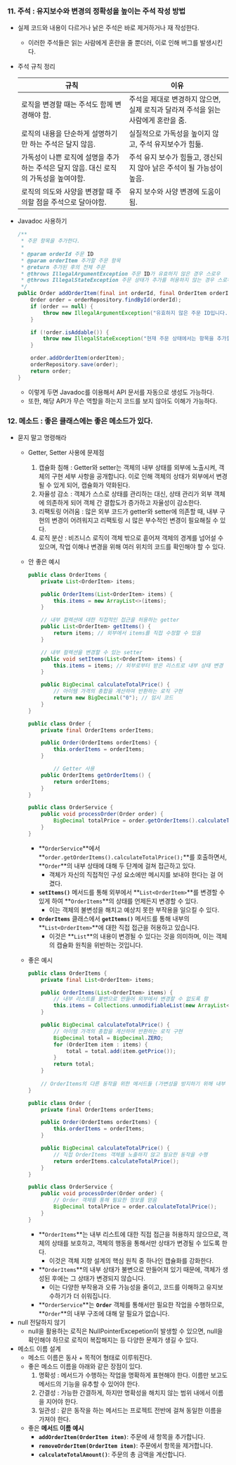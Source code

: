 ### 11. 주석 : 유지보수와 변경의 정확성을 높이는 주석 작성 방법

- 실제 코드와 내용이 다르거나 낡은 주석은 바로 제거하거나 재 작성한다.
    - 이러한 주석들은 읽는 사람에게 혼란을 줄 뿐더러, 이로 인해 버그를 발생시킨다.
- 주석 규칙 정리
    
    
    | 규칙 | 이유 |
    | --- | --- |
    | 로직을 변경할 때는 주석도 함께 변경해야 함. | 주석을 제대로 변경하지 않으면, 실제 로직과 달라져 주석을 읽는 사람에게 혼란을 줌. |
    | 로직의 내용을 단순하게 설명하기만 하는 주석은 달지 않음. | 실질적으로 가독성을 높이지 않고, 주석 유지보수가 힘듦. |
    | 가독성이 나쁜 로직에 설명을 추가하는 주석은 달지 않음. 대신 로직의 가독성을 높여야함. | 주석 유지 보수가 힘들고, 갱신되지 않아 낡은 주석이 될 가능성이 높음. |
    | 로직의 의도와 사양을 변경할 때 주의할 점을 주석으로 달아야함. | 유지 보수와 사양 변경에 도움이 됨. |
- Javadoc 사용하기
    
    ```java
    /**
     * 주문 항목을 추가한다.
     *
     * @param orderId 주문 ID
     * @param orderItem 추가할 주문 항목
     * @return 추가된 후의 전체 주문
     * @throws IllegalArgumentException 주문 ID가 유효하지 않은 경우 스로우
     * @throws IllegalStateException 주문 상태가 추가를 허용하지 않는 경우 스로우
     */
    public Order addOrderItem(final int orderId, final OrderItem orderItem) {
        Order order = orderRepository.findById(orderId);
        if (order == null) {
            throw new IllegalArgumentException("유효하지 않은 주문 ID입니다.");
        }
    
        if (!order.isAddable()) {
            throw new IllegalStateException("현재 주문 상태에서는 항목을 추가할 수 없습니다.");
        }
    
        order.addOrderItem(orderItem);
        orderRepository.save(order);
        return order;
    }
    ```
    
    - 이렇게 두면 Javadoc를 이용해서 API 문서를 자동으로 생성도 가능하다.
    - 또한, 해당 API가 무슨 역할을 하는지 코드를 보지 않아도 이해가 가능하다.

### 12. 메소드 : 좋은 클래스에는 좋은 메소드가 있다.

- 묻지 말고 명령해라
    - Getter, Setter 사용에 문제점
        1. 캡슐화 침해 : Getter와 setter는 객체의 내부 상태를 외부에 노출시켜, 객체의 구현 세부 사항을 공개합니다. 이로 인해 객체의 상태가 외부에서 변경될 수 있게 되어, 캡슐화가 약화된다.
        2. 자율성 감소 : 객체가 스스로 상태를 관리하는 대신, 상태 관리가 외부 객체에 의존하게 되어 객체 간 결합도가 증가하고 자율성이 감소한다.
        3. 리팩토링 어려움 : 많은 외부 코드가 getter와 setter에 의존할 때, 내부 구현의 변경이 어려워지고 리팩토링 시 많은 부수적인 변경이 필요해질 수 있다.
        4. 로직 분산 : 비즈니스 로직이 객체 밖으로 흩어져 객체의 경계를 넘어설 수 있으며, 작업 이해나 변경을 위해 여러 위치의 코드를 확인해야 할 수 있다.
    - 안 좋은 예시
        
        ```java
        public class OrderItems {
            private List<OrderItem> items;
        
            public OrderItems(List<OrderItem> items) {
                this.items = new ArrayList<>(items);
            }
        
            // 내부 컬렉션에 대한 직접적인 접근을 허용하는 getter
            public List<OrderItem> getItems() {
                return items; // 외부에서 items를 직접 수정할 수 있음
            }
        
            // 내부 컬렉션을 변경할 수 있는 setter
            public void setItems(List<OrderItem> items) {
                this.items = items; // 외부로부터 받은 리스트로 내부 상태 변경
            }
        
            public BigDecimal calculateTotalPrice() {
                // 아이템 가격의 총합을 계산하여 반환하는 로직 구현
                return new BigDecimal("0"); // 임시 코드
            }
        }
        
        public class Order {
            private final OrderItems orderItems;
        
            public Order(OrderItems orderItems) {
                this.orderItems = orderItems;
            }
        
        		// Getter 사용
            public OrderItems getOrderItems() {
                return orderItems;
            }
        }
        
        public class OrderService {
            public void processOrder(Order order) {
                BigDecimal totalPrice = order.getOrderItems().calculateTotalPrice();
            }
        }
        ```
        
        - **`OrderService`**에서 **`order.getOrderItems().calculateTotalPrice();`**를 호출하면서, **`Order`**의 내부 상태에 대해 두 단계에 걸쳐 접근하고 있다.
            - 객체가 자신의 직접적인 구성 요소에만 메시지를 보내야 한다는 걸 어겼다.
        - **`setItems()`** 메서드를 통해 외부에서 **`List<OrderItem>`**를 변경할 수 있게 하여 **`OrderItems`**의 상태를 언제든지 변경할 수 있다.
            - 이는 객체의 불변성을 해치고 예상치 못한 부작용을 일으킬 수 있다.
        - **`OrderItems`** 클래스에서 **`getItems()`** 메서드를 통해 내부의 **`List<OrderItem>`**에 대한 직접 접근을 허용하고 있습니다.
            - 이것은 **`List`**의 내용이 변경될 수 있다는 것을 의미하며, 이는 객체의 캡슐화 원칙을 위반하는 것입니다.
    - 좋은 예시
        
        ```java
        public class OrderItems {
            private final List<OrderItem> items;
        
            public OrderItems(List<OrderItem> items) {
                // 내부 리스트를 불변으로 만들어 외부에서 변경할 수 없도록 함
                this.items = Collections.unmodifiableList(new ArrayList<>(items));
            }
        
            public BigDecimal calculateTotalPrice() {
                // 아이템 가격의 총합을 계산하여 반환하는 로직 구현
                BigDecimal total = BigDecimal.ZERO;
                for (OrderItem item : items) {
                    total = total.add(item.getPrice());
                }
                return total;
            }
            
            // OrderItems의 다른 동작을 위한 메서드들 (가변성을 방지하기 위해 내부 상태 변경 메서드는 제공하지 않음)
        }
        
        public class Order {
            private final OrderItems orderItems;
        
            public Order(OrderItems orderItems) {
                this.orderItems = orderItems;
            }
        
            public BigDecimal calculateTotalPrice() {
                // 직접 OrderItems 객체를 노출하지 않고 필요한 동작을 수행
                return orderItems.calculateTotalPrice();
            }
        }
        
        public class OrderService {
            public void processOrder(Order order) {
                // Order 객체를 통해 필요한 정보를 얻음
                BigDecimal totalPrice = order.calculateTotalPrice();
            }
        }
        ```
        
        - **`OrderItems`**는 내부 리스트에 대한 직접 접근을 허용하지 않으므로, 객체의 상태를 보호하고, 객체의 행동을 통해서만 상태가 변경될 수 있도록 한다.
            - 이것은 객체 지향 설계의 핵심 원칙 중 하나인 캡슐화를 강화한다.
        - **`OrderItems`**의 내부 상태가 불변으로 만들어져 있기 때문에, 객체가 생성된 후에는 그 상태가 변경되지 않습니다.
            - 이는 다양한 부작용과 오류 가능성을 줄이고, 코드를 이해하고 유지보수하기가 더 쉬워집니다.
        - **`OrderService`**는 **`Order`** 객체를 통해서만 필요한 작업을 수행하므로, **`Order`**의 내부 구조에 대해 알 필요가 없습니다.
- null 전달하지 않기
    - null을 활용하는 로직은 NullPointerExcepetion이 발생할 수 있으면, null을 확인해야 하므로 로직이 복잡해지는 등 다양한 문제가 생길 수 있다.
- 메소드 이름 설계
    - 메소드 이름은 동사 + 목적어 형태로 이루워진다.
    - 좋은 메소드 이름을 아래와 같은 장점이 있다.
        1. 명확성 : 메서드가 수행하는 작업을 명확하게 표현해야 한다. 이름만 보고도 메서드의 기능을 유추할 수 있어야 한다.
        2. 간결성 : 가능한 간결하게, 하지만 명확성을 해치지 않는 범위 내에서 이름을 지어야 한다.
        3. 일관성 : 같은 동작을 하는 메서드는 프로젝트 전반에 걸쳐 동일한 이름을 가져야 한다.
    - 좋은 **메서드 이름 예시**
        - **`addOrderItem(OrderItem item)`**: 주문에 새 항목을 추가합니다.
        - **`removeOrderItem(OrderItem item)`**: 주문에서 항목을 제거합니다.
        - **`calculateTotalAmount()`**: 주문의 총 금액을 계산합니다.